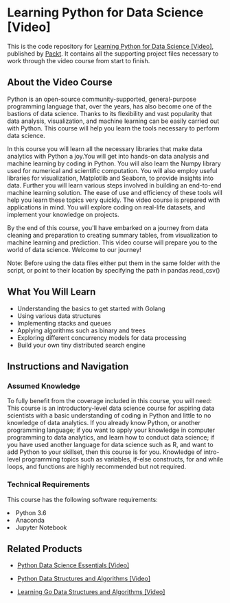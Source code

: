 # Learning Python for Data Science [Video]
This is the code repository for [Learning Python for Data Science [Video]](https://www.packtpub.com/big-data-and-business-intelligence/learning-python-data-science-video?utm_source=github&utm_medium=repository&utm_campaign=9781785886928), published by [Packt](https://www.packtpub.com/?utm_source=github). It contains all the supporting project files necessary to work through the video course from start to finish.
## About the Video Course
Python is an open-source community-supported, general-purpose programming language that, over the years, has also become one of the bastions of data science. Thanks to its flexibility and vast popularity that data analysis, visualization, and machine learning can be easily carried out with Python. This course will help you learn the tools necessary to perform data science.

In this course you will learn all the necessary libraries that make data analytics with Python a joy.You will get into hands-on data analysis and machine learning by coding in Python. You will also learn the Numpy library used for numerical and scientific computation. You will also employ useful libraries for visualization, Matplotlib and Seaborn, to provide insights into data. Further you will learn various steps involved in building an end-to-end machine learning solution. The ease of use and efficiency of these tools will help you learn these topics very quickly. The video course is prepared with applications in mind. You will explore coding on real-life datasets, and implement your knowledge on projects.

By the end of this course, you'll have embarked on a journey from data cleaning and preparation to creating summary tables, from visualization to machine learning and prediction. This video course will prepare you to the world of data science. Welcome to our journey!

Note: Before using the data files either put them in the same folder with the script, or point to their location by specifying the path in pandas.read_csv()

<H2>What You Will Learn</H2>
<DIV class=book-info-will-learn-text>
<UL>
<LI>Understanding the basics to get started with Golang 
<LI>Using various data structures&nbsp; 
<LI>Implementing stacks and queues 
<LI>Applying algorithms such as binary and trees 
<LI>Exploring different concurrency models for data processing 
<LI>Build your own tiny distributed search engine</LI></UL></DIV>

## Instructions and Navigation
### Assumed Knowledge
To fully benefit from the coverage included in this course, you will need:<br/>
This course is an introductory-level data science course for aspiring data scientists with a basic understanding of coding in Python and little to no knowledge of data analytics. If you already know Python, or another programming language; if you want to apply your knowledge in computer programming to data analytics, and learn how to conduct data science; if you have used another language for data science such as R, and want to add Python to your skillset, then this course is for you. Knowledge of intro-level programming topics such as variables, if-else constructs, for and while loops, and functions are highly recommended but not required.	
### Technical Requirements
This course has the following software requirements:<br/>
<LI>Python 3.6
<LI>Anaconda
<LI>Jupyter Notebook


## Related Products
* [Python Data Science Essentials [Video]](https://www.packtpub.com/big-data-and-business-intelligence/python-data-science-essentials-video?utm_source=github&utm_medium=repository&utm_campaign=9781789538526)

* [Python Data Structures and Algorithms [Video]](https://www.packtpub.com/application-development/python-data-structures-and-algorithms-video?utm_source=github&utm_medium=repository&utm_campaign=9781788622066)

* [Learning Go Data Structures and Algorithms [Video]](https://www.packtpub.com/application-development/learning-go-data-structures-and-algorithms-video?utm_source=github&utm_medium=repository&utm_campaign=9781788392563)

